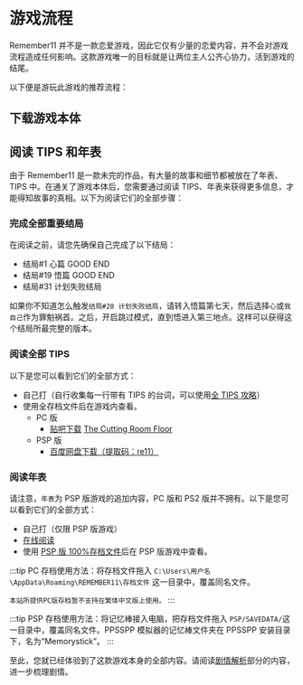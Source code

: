 # 游戏流程

Remember11 并不是一款恋爱游戏，因此它仅有少量的恋爱内容，并不会对游戏流程造成任何影响。这款游戏唯一的目标就是让两位主人公齐心协力，活到游戏的结尾。

以下便是游玩此游戏的推荐流程：

## 下载游戏本体

## 阅读 TIPS 和年表

由于 Remember11 是一款未完的作品，有大量的故事和细节都被放在了年表、TIPS 中。在通关了游戏本体后，您需要通过阅读 TIPS、年表来获得更多信息，才能得知故事的真相。以下为阅读它们的全部步骤：

### 完成全部重要结局

在阅读之前，请您先确保自己完成了以下结局：

- 结局#1 心篇 GOOD END
- 结局#19 悟篇 GOOD END
- 结局#31 计划失败结局

如果你不知道怎么触发`结局#28 计划失败结局`，请转入悟篇第七天，然后选择`心`或`我自己`作为罪魁祸首。之后，开启跳过模式，直到悟进入第三地点。这样可以获得这个结局所最完整的版本。

### 阅读全部 TIPS

以下是您可以看到它们的全部方式：

- 自己打（自行收集每一行带有 TIPS 的台词，可以使用[全 TIPS 攻略](/data/游戏攻略/全Tips收集攻略)）
- 使用全存档文件后在游戏内查看。
  - PC 版
    - [贴吧下载](https://tieba.baidu.com/p/6203540645) [The Cutting Room Floor](<https://tcrf.net/Notes:Remember_11:_The_Age_of_Infinity_(Windows)>)
  - PSP 版
    - [百度网盘下载（提取码：re11）](https://pan.baidu.com/s/13yunpbge2mGgDIXLBzG8sg?pwd=re11)

### 阅读年表

请注意，`年表`为 PSP 版游戏的追加内容，PC 版和 PS2 版并不拥有。以下是您可以看到它们的全部方式：

- 自己打（仅限 PSP 版游戏）
- [在线阅读](/data/剧情资料/游戏年表)
- 使用 [PSP 版 100%存档文件](#阅读全部-tips)后在 PSP 版游戏中查看。

:::tip
PC 存档使用方法：将存档文件拖入 `C:\Users\用户名\AppData\Roaming\REMEMBER11\存档文件` 这一目录中，覆盖同名文件。

`本站所提供PC版存档暂不支持在繁体中文版上使用。`
:::

:::tip
PSP 存档使用方法：将记忆棒接入电脑，把存档文件拖入 `PSP/SAVEDATA/`这一目录中，覆盖同名文件。PPSSPP 模拟器的记忆棒文件夹在 PPSSPP 安装目录下，名为“Memorystick”。
:::

至此，您就已经体验到了这款游戏本身的全部内容。请阅读[剧情解析](/posts/转移现象/第三人格和第三地点)部分的内容，进一步梳理剧情。
